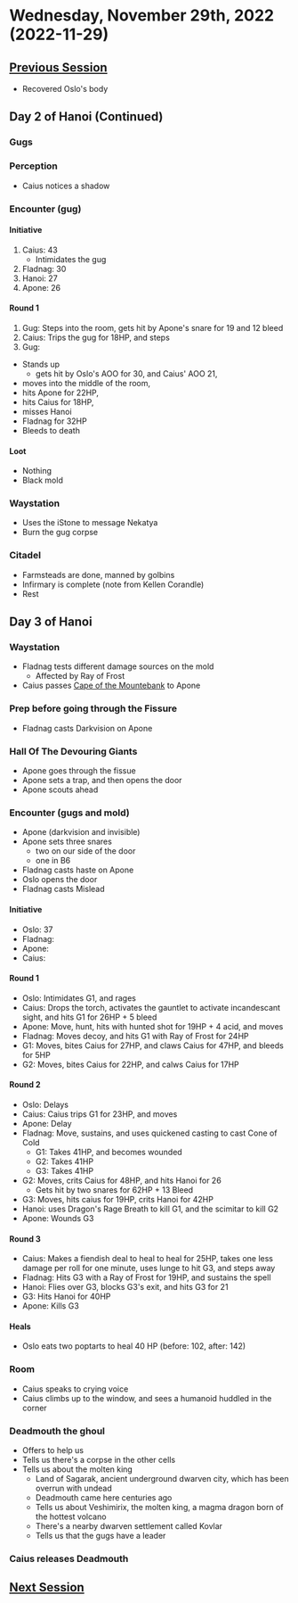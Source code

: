 # Wednesday, November 29th, 2022 (2022-11-29)

## [Previous Session](./2022-11-02.md)

- Recovered Oslo's body

## Day 2 of Hanoi (Continued)

### Gugs

### Perception

- Caius notices a shadow

### Encounter (gug)

#### Initiative

1. Caius: 43
   - Intimidates the gug
1. Fladnag: 30
1. Hanoi: 27
1. Apone: 26

#### Round 1

1. Gug: Steps into the room, gets hit by Apone's snare for 19 and 12 bleed
1. Caius: Trips the gug for 18HP, and steps
1. Gug:

- Stands up
  - gets hit by Oslo's AOO for 30, and Caius' AOO 21,
- moves into the middle of the room,
- hits Apone for 22HP,
- hits Caius for 18HP,
- misses Hanoi
- Fladnag for 32HP
- Bleeds to death

#### Loot

- Nothing
- Black mold

### Waystation

- Uses the iStone to message Nekatya
- Burn the gug corpse

### Citadel

- Farmsteads are done, manned by golbins
- Infirmary is complete (note from Kellen Corandle)
- Rest

## Day 3 of Hanoi

### Waystation

- Fladnag tests different damage sources on the mold
  - Affected by Ray of Frost
- Caius passes [Cape of the Mountebank](https://2e.aonprd.com/Equipment.aspx?ID=419) to Apone

### Prep before going through the Fissure

- Fladnag casts Darkvision on Apone

### Hall Of The Devouring Giants

- Apone goes through the fissue
- Apone sets a trap, and then opens the door
- Apone scouts ahead

### Encounter (gugs and mold)

- Apone (darkvision and invisible)
- Apone sets three snares
  - two on our side of the door
  - one in B6
- Fladnag casts haste on Apone
- Oslo opens the door
- Fladnag casts Mislead

#### Initiative

- Oslo: 37
- Fladnag:
- Apone:
- Caius:

#### Round 1

- Oslo: Intimidates G1, and rages
- Caius: Drops the torch, activates the gauntlet to activate incandescant sight, and hits G1 for 26HP + 5 bleed
- Apone: Move, hunt, hits with hunted shot for 19HP + 4 acid, and moves
- Fladnag: Moves decoy, and hits G1 with Ray of Frost for 24HP
- G1: Moves, bites Caius for 27HP, and claws Caius for 47HP, and bleeds for 5HP
- G2: Moves, bites Caius for 22HP, and calws Caius for 17HP

#### Round 2

- Oslo: Delays
- Caius: Caius trips G1 for 23HP, and moves
- Apone: Delay
- Fladnag: Move, sustains, and uses quickened casting to cast Cone of Cold
  - G1: Takes 41HP, and becomes wounded
  - G2: Takes 41HP
  - G3: Takes 41HP
- G2: Moves, crits Caius for 48HP, and hits Hanoi for 26
  - Gets hit by two snares for 62HP + 13 Bleed
- G3: Moves, hits caius for 19HP, crits Hanoi for 42HP
- Hanoi: uses Dragon's Rage Breath to kill G1, and the scimitar to kill G2
- Apone: Wounds G3

#### Round 3

- Caius: Makes a fiendish deal to heal to heal for 25HP, takes one less damage per roll for one minute, uses lunge to hit G3, and steps away
- Fladnag: Hits G3 with a Ray of Frost for 19HP, and sustains the spell
- Hanoi: Flies over G3, blocks G3's exit, and hits G3 for 21
- G3: Hits Hanoi for 40HP
- Apone: Kills G3

#### Heals

- Oslo eats two poptarts to heal 40 HP (before: 102, after: 142)

### Room

- Caius speaks to crying voice
- Caius climbs up to the window, and sees a humanoid huddled in the corner

### Deadmouth the ghoul

- Offers to help us
- Tells us there's a corpse in the other cells
- Tells us about the molten king
  - Land of Sagarak, ancient underground dwarven city, which has been overrun with undead
  - Deadmouth came here centuries ago
  - Tells us about Veshimirix, the molten king, a magma dragon born of the hottest volcano
  - There's a nearby dwarven settlement called Kovlar
  - Tells us that the gugs have a leader

### Caius releases Deadmouth

## [Next Session](./2022-12-13.md)
